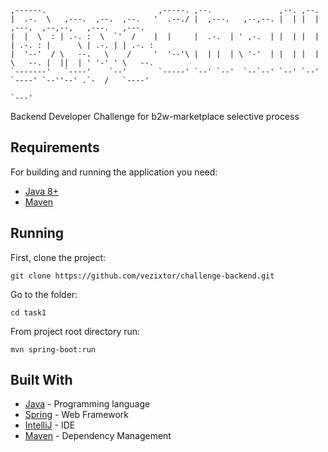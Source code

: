 ```                                                                                          
,------.                         ,-----. ,--.               ,--. ,--.                                  
|  .-.  \   ,---.  ,--.  ,--.   '  .--./ |  ,---.   ,--,--. |  | |  |  ,---.  ,--,--,   ,---.   ,---.  
|  |  \  : | .-. :  \  `'  /    |  |     |  .-.  | ' ,-.  | |  | |  | | .-. : |      \ | .-. | | .-. : 
|  '--'  / \   --.   \    /     '  '--'\ |  | |  | \ '-'  | |  | |  | \   --. |  ||  | ' '-' ' \   --. 
`-------'   `----'    `--'       `-----' `--' `--'  `--`--' `--' `--'  `----' `--''--' .`-  /   `----' 
                                                                                       `---'           
```

Backend Developer Challenge for b2w-marketplace selective process

## Requirements

For building and running the application you need:

- [Java 8+](https://java.com/en/download/help/download_options.xml)
- [Maven](http://maven.apache.org/download.cgi)

## Running

First, clone the project:

```shell
git clone https://github.com/vezixtor/challenge-backend.git
```

Go to the folder:

```shell
cd task1
```

From project root directory run:

```shell
mvn spring-boot:run
```

## Built With

- [Java](https://www.java.com/) - Programming language
- [Spring](https://spring.io/) - Web Framework
- [IntelliJ](https://www.jetbrains.com/idea/) - IDE
- [Maven](https://maven.apache.org/) - Dependency Management